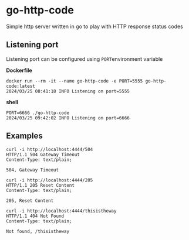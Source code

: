 # go-http-code
Simple http server written in go to play with HTTP response status codes

## Listening port
Listening port can be configured using `PORT`environment variable


**Dockerfile**
```
docker run --rm -it --name go-http-code -e PORT=5555 go-http-code:latest
2024/03/25 08:41:18 INFO Listening on port=5555
```

**shell**
```
PORT=6666 ./go-http-code
2024/03/25 09:42:02 INFO Listening on port=6666
```

## Examples

```
curl -i http://localhost:4444/504
HTTP/1.1 504 Gateway Timeout
Content-Type: text/plain;

504, Gateway Timeout
```
```
curl -i http://localhost:4444/205
HTTP/1.1 205 Reset Content
Content-Type: text/plain;

205, Reset Content
```

```
curl -i http://localhost:4444/thisistheway
HTTP/1.1 404 Not Found
Content-Type: text/plain;

Not found, /thisistheway
```
